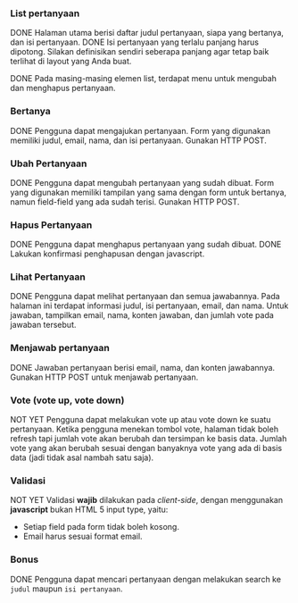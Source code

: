 ### List pertanyaan

DONE Halaman utama berisi daftar judul pertanyaan, siapa yang bertanya, dan isi pertanyaan.
DONE Isi pertanyaan yang terlalu panjang harus dipotong. Silakan definisikan sendiri seberapa panjang agar tetap baik terlihat di layout yang Anda buat.

DONE Pada masing-masing elemen list, terdapat menu untuk mengubah dan menghapus pertanyaan.

### Bertanya

DONE Pengguna dapat mengajukan pertanyaan. Form yang digunakan memiliki judul, email, nama, dan isi pertanyaan. Gunakan HTTP POST.

### Ubah Pertanyaan

DONE Pengguna dapat mengubah pertanyaan yang sudah dibuat. Form yang digunakan memiliki tampilan yang sama dengan form untuk bertanya, namun field-field yang ada sudah terisi. Gunakan HTTP POST.

### Hapus Pertanyaan

DONE Pengguna dapat menghapus pertanyaan yang sudah dibuat.
DONE Lakukan konfirmasi penghapusan dengan javascript.

### Lihat Pertanyaan

DONE Pengguna dapat melihat pertanyaan dan semua jawabannya. Pada halaman ini terdapat informasi judul, isi pertanyaan, email, dan nama. Untuk jawaban, tampilkan email, nama, konten jawaban, dan jumlah vote pada jawaban tersebut.

### Menjawab pertanyaan

DONE Jawaban pertanyaan berisi email, nama, dan konten jawabannya. Gunakan HTTP POST untuk menjawab pertanyaan.


### Vote (vote up, vote down)

NOT YET Pengguna dapat melakukan vote up atau vote down ke suatu pertanyaan. Ketika pengguna menekan tombol vote, halaman tidak boleh refresh tapi jumlah vote akan berubah dan tersimpan ke basis data. Jumlah vote yang akan berubah sesuai dengan banyaknya vote yang ada di basis data (jadi tidak asal nambah satu saja). 


### Validasi

NOT YET Validasi **wajib** dilakukan pada *client-side*, dengan menggunakan **javascript** bukan HTML 5 input type, yaitu:
- Setiap field pada form tidak boleh kosong.
- Email harus sesuai format email.

### Bonus

DONE Pengguna dapat mencari pertanyaan dengan melakukan search ke `judul` maupun `isi pertanyaan`.
